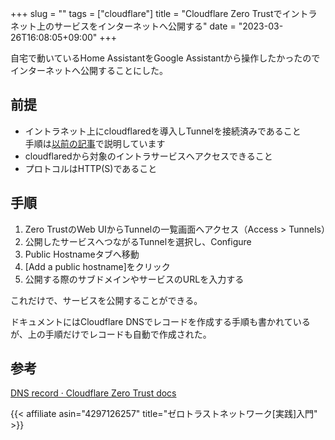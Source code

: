 +++
slug = ""
tags = ["cloudflare"]
title = "Cloudflare Zero Trustでイントラネット上のサービスをインターネットへ公開する"
date = "2023-03-26T16:08:05+09:00"
+++

自宅で動いているHome AssistantをGoogle Assistantから操作したかったのでインターネットへ公開することにした。

<!--more-->

## 前提

* イントラネット上にcloudflaredを導入しTunnelを接続済みであること  
    手順は[以前の記事](../cloudflare-tunnel-edgerouter-x/)で説明しています
* cloudflaredから対象のイントラサービスへアクセスできること
* プロトコルはHTTP(S)であること

## 手順

1. Zero TrustのWeb UIからTunnelの一覧画面へアクセス（Access > Tunnels）
1. 公開したサービスへつながるTunnelを選択し、Configure
1. Public Hostnameタブへ移動
1. [Add a public hostname]をクリック
1. 公開する際のサブドメインやサービスのURLを入力する

これだけで、サービスを公開することができる。

ドキュメントにはCloudflare DNSでレコードを作成する手順も書かれているが、上の手順だけでレコードも自動で作成された。

## 参考

[DNS record · Cloudflare Zero Trust docs](https://developers.cloudflare.com/cloudflare-one/connections/connect-apps/routing-to-tunnel/dns/)

{{< affiliate asin="4297126257" title="ゼロトラストネットワーク[実践]入門" >}}

